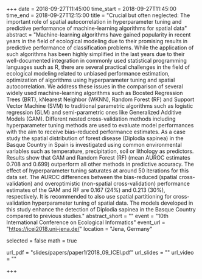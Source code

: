 +++
date = 2018-09-27T11:45:00
time_start = 2018-09-27T11:45:00
time_end = 2018-09-27T12:15:00
title = "Crucial but often neglected: The important role of spatial autocorrelation in hyperparameter tuning and predictive performance of machine-learning algorithms for spatial data"
abstract = "Machine-learning algorithms have gained popularity in recent years in the field of ecological modeling due to their promising results in predictive performance of classification problems. While the application of such algorithms has been highly simplified in the last years due to their well-documented integration in commonly used statistical programming languages such as R, there are several practical challenges in the field of ecological modeling related to unbiased performance estimation, optimization of algorithms using hyperparameter tuning and spatial autocorrelation. We address these issues in the comparison of several widely used machine-learning algorithms such as Boosted Regression Trees (BRT), kNearest Neighbor (WKNN), Random Forest (RF) and Support Vector Machine (SVM) to traditional parametric algorithms such as logistic regression (GLM) and semi-parametric ones like Generalized Additive Models (GAM). Different nested cross-validation methods including hyperparameter tuning methods are used to evaluate model performances with the aim to receive bias-reduced performance estimates. As a case study the spatial distribution of forest disease (Diplodia sapinea) in the Basque Country in Spain is investigated using common environmental variables such as temperature, precipitation, soil or lithology as predictors. Results show that GAM and Random Forest (RF) (mean AUROC estimates 0.708 and 0.699) outperform all other methods in predictive accuracy. The effect of hyperparameter tuning saturates at around 50 iterations for this data set. The AUROC differences between the bias-reduced (spatial cross-validation) and overoptimistic (non-spatial cross-validation) performance estimates of the GAM and RF are 0.167 (24%) and 0.213 (30%), respectively. It is recommended to also use spatial partitioning for cross-validation hyperparameter tuning of spatial data. The models developed in this study enhance the detection of Diplodia sapinea in the Basque Country compared to previous studies."
abstract_short = ""
event = "10th International Conference on Ecological Informatics"
event_url = "https://icei2018.uni-jena.de/"
location = "Jena, Germany"

selected = false
math = true

url_pdf = "slides/papers/paper1/2018_09_ICEI.pdf"
url_slides = ""
url_video = ""

+++

